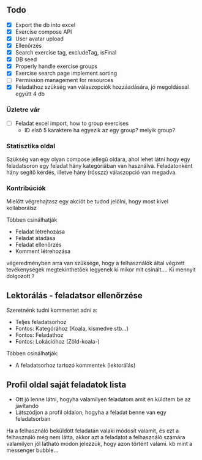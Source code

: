## Todo

- [X] Export the db into excel
- [X] Exercise compose API
- [X] User avatar upload
- [X] Ellenőrzés
- [X] Search exercise tag, excludeTag, isFinal
- [X] DB seed
- [X] Properly handle exercise groups
- [X] Exercise search page implement sorting
- [ ] Permission management for resources
- [X] Feladathoz szükség van válaszopciók hozzáadására, jó megoldással együtt 4 db

### Üzletre vár

- [ ] Feladat excel import, how to group exercises
  - ID első 5 karaktere ha egyezik az egy group? melyik group?


### Statisztika oldal

Szükség van egy olyan compose jellegű oldara, ahol lehet látni hogy egy feladatsoron egy feladat hány kategóriában van használva.
Feladatonként hány segítő kérdés, illetve hány (rósszz) válaszopció van megadva.

### Kontribúciók

Mielőtt végrehajtasz egy akciót be tudod jelölni, hogy most kivel kollaborálsz

Többen csinálhatják
- Feladat létrehozása
- Feladat átadása
- Feladat ellenőrzés
- Komment létrehozása

végeredményben arra van szüksége, hogy a felhasználók által végzett tevékenységek megtekinthetőek legyenek
ki mikor mit csinált....
Ki mennyit dolgozott ? 

## Lektorálás - feladatsor ellenőrzése

Szeretnénk tudni kommentet adni a: 
- Teljes feladatsorhoz
- Fontos: Kategórához (Koala, kismedve stb...)
- Fontos: Feladathoz
- Fontos: Lokációhoz (Zöld-koala-)

Többen csinálhatják:
- A feladatsorhoz tartozó kommentek (lektorálás)


## Profil oldal saját feladatok lista

- Ott jó lenne látni, hogyha valamilyen feladatom amit én küldtem be az javítandó
- Látszódjon a profil oldalon, hogyha a feladat benne van egy feladatsorban


Ha a felhasználó beküldött feladatán valaki módosít valamit, és ezt a felhasználó még nem látta, akkor
azt a feladatot a felhasználó számára valamilyen jól látható módon jelezzük, hogy azon történt valami.
kb mint a messenger bubble...